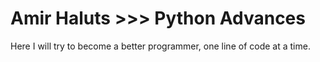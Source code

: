 # Amir Haluts >>> Python Advances

Here I will try to become a better programmer,
one line of code at a time.
